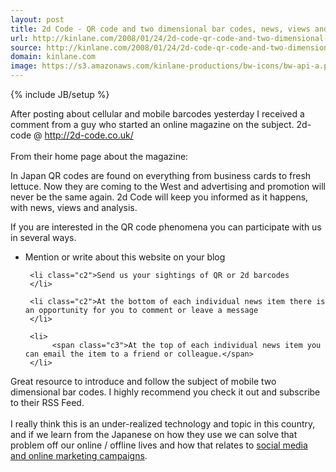 ```yaml
---
layout: post
title: 2d Code - QR code and two dimensional bar codes, news, views and analysis.
url: http://kinlane.com/2008/01/24/2d-code-qr-code-and-two-dimensional-bar-codes-news-views-and-analysis/
source: http://kinlane.com/2008/01/24/2d-code-qr-code-and-two-dimensional-bar-codes-news-views-and-analysis/
domain: kinlane.com
image: https://s3.amazonaws.com/kinlane-productions/bw-icons/bw-api-a.png
---
```

{% include JB/setup %}<p>
     After posting about cellular and mobile barcodes yesterday I received a comment from a guy who started an online magazine on the subject. 2d-code @ <a href="http://2d-code.co.uk/">http://2d-code.co.uk/</a>
     <br />
     <br />
     From their home page about the magazine:
     <br />
</p>

<p class="c1">
     In Japan QR codes are found on everything from business cards to fresh lettuce. Now they are coming to the West and advertising and promotion will never be the same again. 2d Code will keep you informed as it happens, with news, views and analysis.
</p>

<p class="c1">
     If you are interested in the QR code phenomena you can participate with us in several ways.
</p>

<ul class="mainlist">
     <li class="c2">Mention or write about this website on your blog
     </li>

     <li class="c2">Send us your sightings of QR or 2d barcodes
     </li>

     <li class="c2">At the bottom of each individual news item there is an opportunity for you to comment or leave a message
     </li>

     <li>
          <span class="c3">At the top of each individual news item you can email the item to a friend or colleague.</span>
     </li>
</ul>

<p>
     Great resource to introduce and follow the subject of mobile two dimensional bar codes. I highly recommend you check it out and subscribe to their RSS Feed.
     <br />
     <br />
     I really think this is an under-realized technology and topic in this country, and if we learn from the Japanese on how they use we can solve that problem off our online / offline lives and how that relates to <a href="http://www.oregonlocalsearch.com">social media and online marketing campaigns</a>.
</p>